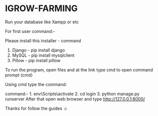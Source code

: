 # IGROW-FARMING

Run your database like Xampp or etc

For first user command:-

Please install this installer - command
1. Django - pip install django
2. MySQL - pip install mysqlclient
3. Pillow - pip install pillow

To run the program, open files and at the link type cmd to open command prompt (cmd)

Using cmd type the command:

command:- 1. env\Scripts\activate 2. cd login 3. python manage.py runserver
After that open web browser and type http://127.0.0.1:8000/

Thanks for follow the guides ☺️
